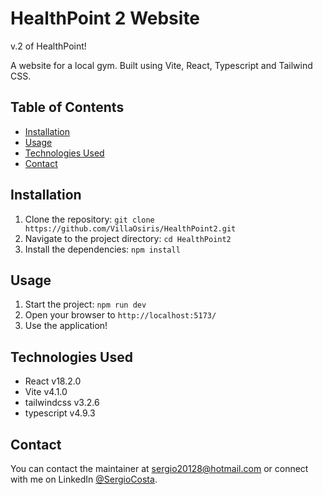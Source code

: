 # HealthPoint 2 Website

v.2 of HealthPoint!

A website for a local gym. Built using Vite, React, Typescript and Tailwind CSS.

## Table of Contents

- [Installation](#installation)
- [Usage](#usage)
- [Technologies Used](#technologies-used)
- [Contact](#contact)

## Installation

1. Clone the repository: `git clone https://github.com/VillaOsiris/HealthPoint2.git`
2. Navigate to the project directory: `cd HealthPoint2`
3. Install the dependencies: `npm install`

## Usage

1. Start the project: `npm run dev`
2. Open your browser to `http://localhost:5173/`
3. Use the application!

## Technologies Used

- React v18.2.0
- Vite v4.1.0
- tailwindcss v3.2.6
- typescript v4.9.3

## Contact

You can contact the maintainer at [sergio20128@hotmail.com](mailto:sergio20128@hotmail.com) or connect with me on LinkedIn [@SergioCosta](https://www.linkedin.com/in/sergiocscosta/).
